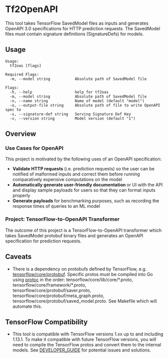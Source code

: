 # Tf2OpenAPI
This tool takes TensorFlow SavedModel files as inputs and generates OpenAPI 3.0 specifications for HTTP prediction requests. The SavedModel files must contain signature definitions (SignatureDefs) for models.

## Usage
```
Usage:
  tf2oas [flags]

Required Flags:
  -m, --model string           Absolute path of SavedModel file
  
Flags:
  -h, --help                   help for tf2oas
  -m, --model string           Absolute path of SavedModel file
  -n, --name string            Name of model (default "model")
  -o, --output-file string     Absolute path of file to write OpenAPI spec to
  -s, --signature-def string   Serving Signature Def Key
  -v, --version string         Model version (default "1")

```

## Overview
### Use Cases for OpenAPI
This project is motivated by the following uses of an OpenAPI specification:
* <b> Validate HTTP requests </b> (i.e. prediction requests) so the user can be notified of malformed inputs and correct them before running comparatively expensive computations on the model 
* <b> Automatically generate user-friendly documentation </b> or UI with the API and display sample payloads for users so that they can format inputs properly
* <b> Generate payloads </b> for benchmarking purposes, such as recording the response times of queries to an ML model

### Project: TensorFlow-to-OpenAPI Transformer
The outcome of this project is a TensorFlow-to-OpenAPI transformer which takes SavedModel protobuf binary files and generates an OpenAPI specification for prediction requests.

## Caveats
* There is a dependency on protobufs defined by TensorFlow, e.g. [tensorflow/core/protobuf](https://github.com/tensorflow/tensorflow/tree/master/tensorflow/core/protobuf). Specific protos must be compiled into Go using [protoc](https://github.com/golang/protobuf/tree/master/protoc-gen-go) in the order: tensorflow/core/lib/core/\*.proto, tensorflow/core/framework/\*.proto, tensorflow/core/protobuf/saver.proto, tensorflow/core/protobuf/meta_graph.proto, tensorflow/core/protobuf/saved_model.proto. See Makefile which will automate this.  

## TensorFlow Compatibility
* This tool is compatible with TensorFlow versions 1.xx up to and including 1.13.1. To make it compatible with future TensorFlow versions, you will need to compile the TensorFlow protos and convert them to the internal models. See [DEVELOPER_GUIDE](DEVELOPER_GUIDE.md) for potential issues and solutions.